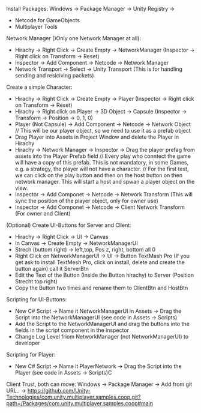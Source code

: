 Install Packages:
Windows -> Package Manager -> Unity Registry -> 
- Netcode for GameObjects
- Multiplayer Tools

Network Manager ()Only one Network Manager at all):
- Hirachy -> Right Click -> Create Empty -> NetworkManager (Inspector -> Right click on Transform -> Reset)
- Inspector -> Add Component -> Netcode -> Network Manager
- Network Transport -> Select -> Unity Transport (This is for handling sending and resiciving packets)

Create a simple Character:
- Hirachy -> Right Click -> Create Empty -> Player (Inspector -> Right click on Transform -> Reset)
- Hirachy -> Right click on Player -> 3D Object -> Capsule (Inspector -> Transform -> Position -> 0, 1, 0)
- Player (Not Capsule) -> Add Component -> Netcode -> Network Object
// This will be our player object, so we need to use it as a prefab object
- Drag Player into Assets in Project Window and delete the Player in Hirachy
- Hirachy -> Network Manager -> Inspector -> Drag the player prefag from assets into the Player Prefab field
// Every play who conntect the game will have a copy of this prefab. This is not mandatory, in some Games, e.g. a strategy, the player will not have a character.
// For the first test, we can click on the play button and then on the host button on then network manager. This will start a host and spwan a player object on the view.
- Inspector -> Add Componet -> Netcode -> Network Transform (This will sync the position of the player object, only for owner use)
- Inspector -> Add Componet -> Netcode -> Client Network Transform (For owner and Client)

(Optional) Create UI-Buttons for Server and Client:
- Hirachy -> Right Click -> UI -> Canvas
- In Canvas -> Create Empty -> NetworkManagerUI
- Strech (buttom right) -> left,top, Pos z, right, bottom all 0
- Right Click on NetworkManagerUI -> UI -> Button TextMash Pro (If you get ask to install TextMesh Pro, click on install, delete and create the button again) call it ServerBtn
- Edit the Text of the Button (Inside the Button hirachy) to Server (Position Strecht top right)
- Copy the Button two times and rename them to ClientBtn and HostBtn

Scripting for UI-Buttons:
- New C# Script -> Name it NetworkManagerUI in Assets -> Drag the Script into the NetworkManagerUI (see code in Assets -> Scripts)
- Add the Script to the NetworkManagerUI and drag the buttons into the fields in the script component in the inspector
- Change Log Level friom NetworkManager (not NetworkManagerUI) to developer
  
Scripting for Player:
- New C# Script -> Name it PlayerNetwork -> Drag the Script into the Player (see code in Assets -> Scripts)C
  
Client Trust, both can move:
Windows -> Package Manager -> Add from git URL.. ->
https://github.com/Unity-Technologies/com.unity.multiplayer.samples.coop.git?path=/Packages/com.unity.multiplayer.samples.coop#main